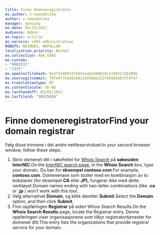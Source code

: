 ```yaml
---
title: Finne domeneregistrator
ms.author: v-smandalika
author: v-smandalika
manager: dansimp
ms.date: 02/23/2021
audience: Admin
ms.topic: article
ms.service: o365-administration
ROBOTS: NOINDEX, NOFOLLOW
localization_priority: Normal
ms.collection: Adm_O365
ms.custom:
- "9002531"
- "7375"
ms.openlocfilehash: 0a3f35489337e641ea0a300618c5336417262056
ms.sourcegitcommit: 78fe9f33438cb0c19f0dab31253b5853b73f4f47
ms.translationtype: MT
ms.contentlocale: nb-NO
ms.lasthandoff: 03/05/2021
ms.locfileid: "50525656"
---
```

# <a name="find-your-domain-registrar"></a><span data-ttu-id="2ecec-102">Finne domeneregistrator</span><span class="sxs-lookup"><span data-stu-id="2ecec-102">Find your domain registrar</span></span>

<span data-ttu-id="2ecec-103">Følg disse trinnene i det andre nettleservinduet:</span><span class="sxs-lookup"><span data-stu-id="2ecec-103">In your second browser window, follow these steps:</span></span>

1. <span data-ttu-id="2ecec-104">Skriv domenet ditt i søkefeltet for [Whois Search](https://lookup.icann.org/) på **søkesiden InterNIC**.</span><span class="sxs-lookup"><span data-stu-id="2ecec-104">On the [InterNIC search page](https://lookup.icann.org/), in the **Whois Search** box, type your domain.</span></span> <span data-ttu-id="2ecec-105">Du kan for **eksempel contoso.com**.</span><span class="sxs-lookup"><span data-stu-id="2ecec-105">For example, **contoso.com**.</span></span> <span data-ttu-id="2ecec-106">Domenenavn som slutter med en kombinasjon av to bokstaver (for eksempel **CA** eller **JP),** fungerer ikke med dette verktøyet.</span><span class="sxs-lookup"><span data-stu-id="2ecec-106">Domain names ending with two-letter combinations (like **.ca** or **.jp** ) won't work with this tool.</span></span>
2. <span data-ttu-id="2ecec-107">Velg alternativet **Domain**, og klikk deretter **Submit**.</span><span class="sxs-lookup"><span data-stu-id="2ecec-107">Select the **Domain** option, and then click **Submit**.</span></span>
3. <span data-ttu-id="2ecec-108">Finn oppføringen **Registrar** på siden Whois Search Results.</span><span class="sxs-lookup"><span data-stu-id="2ecec-108">On the **Whois Search Results** page, locate the Registrar entry.</span></span> <span data-ttu-id="2ecec-109">Denne oppføringen viser organisasjonene som tilbyr registratortjenester for domenet ditt.</span><span class="sxs-lookup"><span data-stu-id="2ecec-109">This entry lists the organizations that provide registrar service for your domain.</span></span>
